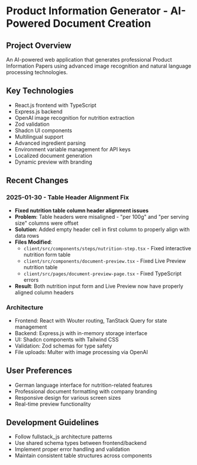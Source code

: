 # Product Information Generator - AI-Powered Document Creation

## Project Overview
An AI-powered web application that generates professional Product Information Papers using advanced image recognition and natural language processing technologies.

## Key Technologies
- React.js frontend with TypeScript
- Express.js backend
- OpenAI image recognition for nutrition extraction
- Zod validation
- Shadcn UI components
- Multilingual support
- Advanced ingredient parsing
- Environment variable management for API keys
- Localized document generation
- Dynamic preview with branding

## Recent Changes

### 2025-01-30 - Table Header Alignment Fix
- **Fixed nutrition table column header alignment issues**
- **Problem**: Table headers were misaligned - "per 100g" and "per serving size" columns were offset
- **Solution**: Added empty header cell in first column to properly align with data rows
- **Files Modified**:
  - `client/src/components/steps/nutrition-step.tsx` - Fixed interactive nutrition form table
  - `client/src/components/document-preview.tsx` - Fixed Live Preview nutrition table
  - `client/src/pages/document-preview-page.tsx` - Fixed TypeScript errors
- **Result**: Both nutrition input form and Live Preview now have properly aligned column headers

### Architecture
- Frontend: React with Wouter routing, TanStack Query for state management
- Backend: Express.js with in-memory storage interface
- UI: Shadcn components with Tailwind CSS
- Validation: Zod schemas for type safety
- File uploads: Multer with image processing via OpenAI

## User Preferences
- German language interface for nutrition-related features
- Professional document formatting with company branding
- Responsive design for various screen sizes
- Real-time preview functionality

## Development Guidelines
- Follow fullstack_js architecture patterns
- Use shared schema types between frontend/backend
- Implement proper error handling and validation
- Maintain consistent table structures across components